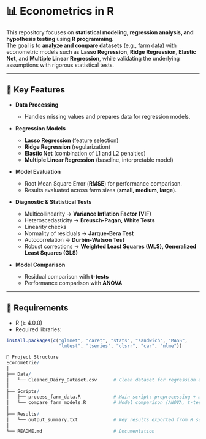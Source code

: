 # 📊 Econometrics in R

This repository focuses on **statistical modeling, regression analysis, and hypothesis testing** using **R programming**.  
The goal is to **analyze and compare datasets** (e.g., farm data) with econometric models such as **Lasso Regression**, **Ridge Regression**, **Elastic Net**, and **Multiple Linear Regression**, while validating the underlying assumptions with rigorous statistical tests.

---

## 🚀 **Key Features**

- **Data Processing**
  - Handles missing values and prepares data for regression models.

- **Regression Models**
  - **Lasso Regression** (feature selection)  
  - **Ridge Regression** (regularization)  
  - **Elastic Net** (combination of L1 and L2 penalties)  
  - **Multiple Linear Regression** (baseline, interpretable model)  

- **Model Evaluation**
  - Root Mean Square Error (**RMSE**) for performance comparison.  
  - Results evaluated across farm sizes (**small, medium, large**).  

- **Diagnostic & Statistical Tests**
  - Multicollinearity → **Variance Inflation Factor (VIF)**  
  - Heteroscedasticity → **Breusch-Pagan, White Tests**  
  - Linearity checks  
  - Normality of residuals → **Jarque-Bera Test**  
  - Autocorrelation → **Durbin-Watson Test**  
  - Robust corrections → **Weighted Least Squares (WLS), Generalized Least Squares (GLS)**  

- **Model Comparison**
  - Residual comparison with **t-tests**  
  - Performance comparison with **ANOVA**  

---

## 🔧 **Requirements**

- R (≥ 4.0.0)  
- Required libraries:  

```R
install.packages(c("glmnet", "caret", "stats", "sandwich", "MASS", 
                   "lmtest", "tseries", "olsrr", "car", "nlme"))

📂 Project Structure
Econometrie/
│
├── Data/
│   └── Cleaned_Dairy_Dataset.csv      # Clean dataset for regression analysis
│
├── Scripts/
│   ├── process_farm_data.R            # Main script: preprocessing + model building
│   └── compare_farm_models.R          # Model comparison (ANOVA, t-tests, RMSE)
│
├── Results/
│   └── output_summary.txt             # Key results exported from R scripts
│
└── README.md                          # Documentation


